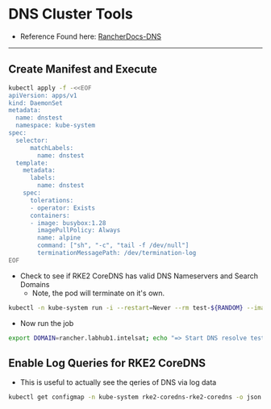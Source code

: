 # DNS Cluster Tools
  * Reference Found here: [RancherDocs-DNS](https://ranchermanager.docs.rancher.com/troubleshooting/other-troubleshooting-tips/dns)
---
## Create Manifest and Execute

```bash
kubectl apply -f -<<EOF
apiVersion: apps/v1
kind: DaemonSet
metadata:
  name: dnstest
  namespace: kube-system
spec:
  selector:
      matchLabels:
        name: dnstest
  template:
    metadata:
      labels:
        name: dnstest
    spec:
      tolerations:
      - operator: Exists
      containers:
      - image: busybox:1.28
        imagePullPolicy: Always
        name: alpine
        command: ["sh", "-c", "tail -f /dev/null"]
        terminationMessagePath: /dev/termination-log
EOF
```
* Check to see if RKE2 CoreDNS has valid DNS Nameservers and Search Domains
  - Note, the pod will terminate on it's own.

```bash
kubectl -n kube-system run -i --restart=Never --rm test-${RANDOM} --image=ubuntu --overrides='{"kind":"Pod", "apiVersion":"v1", "spec": {"dnsPolicy":"Default"}}' -- sh -c 'cat /etc/resolv.conf'
```

* Now run the job

```bash
export DOMAIN=rancher.labhub1.intelsat; echo "=> Start DNS resolve test"; kubectl -n kube-system get pods -l name=dnstest --no-headers -o custom-columns=NAME:.metadata.name,HOSTIP:.status.hostIP | while read pod host; do kubectl -n kube-system exec $pod -- /bin/sh -c "nslookup $DOMAIN > /dev/null 2>&1"; RC=$?; if [ $RC -ne 0 ]; then echo $host cannot resolve $DOMAIN; fi; done; echo "=> End DNS resolve test"
```

## Enable Log Queries for RKE2 CoreDNS

* This is useful to actually see the qeries of DNS via log data

```bash
kubectl get configmap -n kube-system rke2-coredns-rke2-coredns -o json | sed -e 's_loadbalance_log\\n    loadbalance_g' | kubectl apply -f -
```
